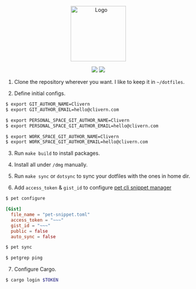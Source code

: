 <p align="center">
    <img alt="Logo" src="https://raw.githubusercontent.com/Clivern/dotfiles/master/img/logo.png" height="150" />
    <p align="center">
        <a href="https://travis-ci.org/Clivern/dotfiles"><img src="https://travis-ci.org/Clivern/dotfiles.svg?branch=master"></a>
        <img src="https://img.shields.io/badge/LICENSE-MIT-orange.svg">
    </p>
</p>

1. Clone the repository wherever you want. I like to keep it in `~/dotfiles`.

2. Define initial configs.

```zsh
$ export GIT_AUTHOR_NAME=Clivern
$ export GIT_AUTHOR_EMAIL=hello@clivern.com

$ export PERSONAL_SPACE_GIT_AUTHOR_NAME=Clivern
$ export PERSONAL_SPACE_GIT_AUTHOR_EMAIL=hello@clivern.com

$ export WORK_SPACE_GIT_AUTHOR_NAME=Clivern
$ export WORK_SPACE_GIT_AUTHOR_EMAIL=hello@clivern.com
```

3. Run `make build` to install packages.

4. Install all under `/dmg` manually.

5. Run `make sync` or `dotsync` to sync your dotfiles with the ones in home dir.

6. Add `access_token` & `gist_id` to configure [pet cli snippet manager](https://github.com/knqyf263/pet)

```zsh
$ pet configure
```

```toml
[Gist]
  file_name = "pet-snippet.toml"
  access_token = "~~~"
  gist_id = "~~~"
  public = false
  auto_sync = false
```

```zsh
$ pet sync
```

```zsh
$ petgrep ping
```

7. Configure Cargo.

```zsh
$ cargo login $TOKEN
```
